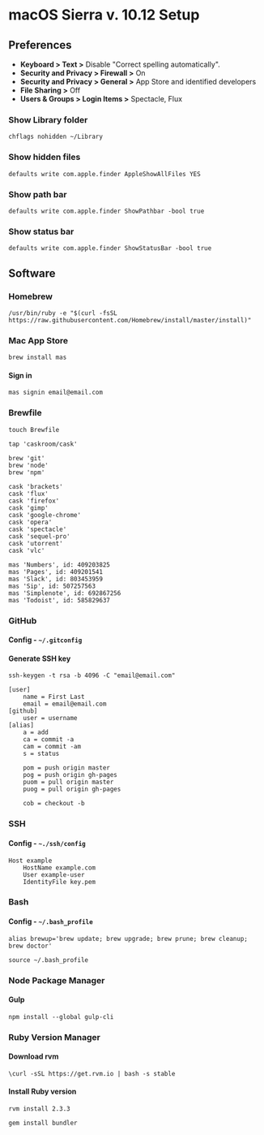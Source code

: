 # macOS Sierra v. 10.12 Setup 

## Preferences

- **Keyboard > Text >** Disable "Correct spelling automatically".
- **Security and Privacy > Firewall >** On
- **Security and Privacy > General >** App Store and identified developers
- **File Sharing >** Off
- **Users & Groups > Login Items >** Spectacle, Flux

### Show Library folder

```shell
chflags nohidden ~/Library
```

### Show hidden files

```shell
defaults write com.apple.finder AppleShowAllFiles YES
```

### Show path bar

```shell
defaults write com.apple.finder ShowPathbar -bool true
```

### Show status bar

```shell
defaults write com.apple.finder ShowStatusBar -bool true
```

## Software

### Homebrew

```shell
/usr/bin/ruby -e "$(curl -fsSL https://raw.githubusercontent.com/Homebrew/install/master/install)"
```

### Mac App Store

```shell
brew install mas
```

#### Sign in

```shell
mas signin email@email.com
```

### Brewfile

```shell
touch Brewfile
```

```shell
tap 'caskroom/cask'

brew 'git'
brew 'node'
brew 'npm'

cask 'brackets'
cask 'flux'
cask 'firefox'
cask 'gimp'
cask 'google-chrome'
cask 'opera'
cask 'spectacle'
cask 'sequel-pro'
cask 'utorrent'
cask 'vlc'

mas 'Numbers', id: 409203825
mas 'Pages', id: 409201541
mas 'Slack', id: 803453959
mas 'Sip', id: 507257563 
mas 'Simplenote', id: 692867256 
mas 'Todoist', id: 585829637
```

### GitHub

#### Config - `~/.gitconfig`

#### Generate SSH key

```shell
ssh-keygen -t rsa -b 4096 -C "email@email.com"
```

```shell
[user]
	name = First Last
	email = email@email.com
[github]
	user = username
[alias]
	a = add
	ca = commit -a
	cam = commit -am
	s = status

	pom = push origin master
	pog = push origin gh-pages
	puom = pull origin master
	puog = pull origin gh-pages
    
	cob = checkout -b
```

### SSH

#### Config - `~./ssh/config`

```shell
Host example
    HostName example.com
    User example-user
    IdentityFile key.pem
```

### Bash

#### Config - `~/.bash_profile`

```shell
alias brewup='brew update; brew upgrade; brew prune; brew cleanup; brew doctor'
```

```shell
source ~/.bash_profile
```

### Node Package Manager

#### Gulp

```shell
npm install --global gulp-cli
```

### Ruby Version Manager

#### Download rvm

```shell
\curl -sSL https://get.rvm.io | bash -s stable
```

#### Install Ruby version

```shell
rvm install 2.3.3
```

```shell
gem install bundler
```

